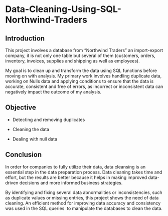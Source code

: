 # Data-Cleaning-Using-SQL-Northwind-Traders

## Introduction

This project involves a database from “Northwind Traders” an import-export company, it is not only one table but several of them (customers, orders, inventory, invoices, supplies and shipping as well as employees). 

My goal is to clean up and transform the data using SQL functions before moving on with analysis. My primary work involves handling duplicate data, working on Nulls data and applying conditions to ensure that the data is accurate, consistent and free of errors, as incorrect or inconsistent data can negatively impact the outcome of my analysis.   

## Objective

* Detecting and removing duplicates

* Cleaning the data

* Dealing with null data


## Conclusion

In order for companies to fully utilize their data, data cleansing is an essential step in the data preparation process. Data cleaning takes time and effort, but the results are better because it helps in making improved data-driven decisions and more informed business strategies.

By identifying and fixing several data abnormalities or inconsistencies, such as duplicate values or missing entries, this project shows the need of data cleaning. An efficient method for improving data accuracy and consistency was used in the SQL queries  to manipulate the databases to clean the data.
